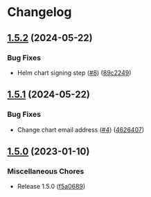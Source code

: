 # Changelog

## [1.5.2](https://github.com/voiplens/auth-gateway/compare/loki-gateway-v1.5.1...loki-gateway-v1.5.2) (2024-05-22)


### Bug Fixes

* Helm chart signing step ([#8](https://github.com/voiplens/auth-gateway/issues/8)) ([89c2249](https://github.com/voiplens/auth-gateway/commit/89c22495bdeac12f4cb5753cbd44b359ef67c237))

## [1.5.1](https://github.com/voiplens/auth-gateway/compare/loki-gateway-v1.5.0...loki-gateway-v1.5.1) (2024-05-22)


### Bug Fixes

* Change chart email address  ([#4](https://github.com/voiplens/auth-gateway/issues/4)) ([4626407](https://github.com/voiplens/auth-gateway/commit/4626407362d73dc86ccef5dd3e98f57da9a63b2b))

## [1.5.0](https://github.com/celest-io/auth-gateway/compare/loki-gateway-0.1.12...loki-gateway-v1.5.0) (2023-01-10)


### Miscellaneous Chores

* Release 1.5.0 ([f5a0689](https://github.com/celest-io/auth-gateway/commit/f5a0689afcc555577844605bc8a7345cd41787f8))
